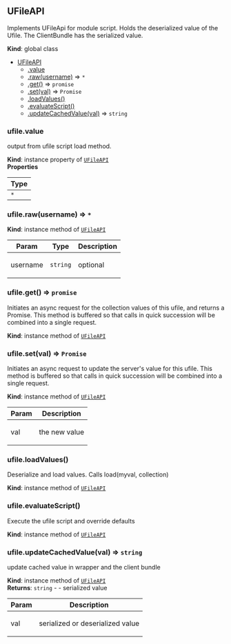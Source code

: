<a name="UFileAPI"></a>

## UFileAPI
Implements UFileApi for module script. Holds the deserialized value of the
Ufile. The ClientBundle has the serialized value.

**Kind**: global class  

* [UFileAPI](#UFileAPI)
    * [.value](#UFileAPI+value)
    * [.raw(username)](#UFileAPI+raw) ⇒ <code>\*</code>
    * [.get()](#UFileAPI+get) ⇒ <code>promise</code>
    * [.set(val)](#UFileAPI+set) ⇒ <code>Promise</code>
    * [.loadValues()](#UFileAPI+loadValues)
    * [.evaluateScript()](#UFileAPI+evaluateScript)
    * [.updateCachedValue(val)](#UFileAPI+updateCachedValue) ⇒ <code>string</code>

<a name="UFileAPI+value"></a>

### ufile.value
output from ufile script load method.

**Kind**: instance property of <code>[UFileAPI](#UFileAPI)</code>  
**Properties**

<table>
  <thead>
    <tr>
      <th>Type</th>
    </tr>
  </thead>
  <tbody>
<tr>
    <td><code>*</code></td>
    </tr>  </tbody>
</table>

<a name="UFileAPI+raw"></a>

### ufile.raw(username) ⇒ <code>\*</code>
**Kind**: instance method of <code>[UFileAPI](#UFileAPI)</code>  
<table>
  <thead>
    <tr>
      <th>Param</th><th>Type</th><th>Description</th>
    </tr>
  </thead>
  <tbody>
<tr>
    <td>username</td><td><code>string</code></td><td><p>optional</p>
</td>
    </tr>  </tbody>
</table>

<a name="UFileAPI+get"></a>

### ufile.get() ⇒ <code>promise</code>
Initiates an async request for the collection values of this ufile, and
returns a Promise. This method is buffered so that calls in quick
succession will be combined into a single request.

**Kind**: instance method of <code>[UFileAPI](#UFileAPI)</code>  
<a name="UFileAPI+set"></a>

### ufile.set(val) ⇒ <code>Promise</code>
Initiates an async request to update the server's value for this ufile.
This method is buffered so that calls in quick
succession will be combined into a single request.

**Kind**: instance method of <code>[UFileAPI](#UFileAPI)</code>  
<table>
  <thead>
    <tr>
      <th>Param</th><th>Description</th>
    </tr>
  </thead>
  <tbody>
<tr>
    <td>val</td><td><p>the new value</p>
</td>
    </tr>  </tbody>
</table>

<a name="UFileAPI+loadValues"></a>

### ufile.loadValues()
Deserialize and load values. Calls load(myval, collection)

**Kind**: instance method of <code>[UFileAPI](#UFileAPI)</code>  
<a name="UFileAPI+evaluateScript"></a>

### ufile.evaluateScript()
Execute the ufile script and override defaults

**Kind**: instance method of <code>[UFileAPI](#UFileAPI)</code>  
<a name="UFileAPI+updateCachedValue"></a>

### ufile.updateCachedValue(val) ⇒ <code>string</code>
update cached value in wrapper and the client bundle

**Kind**: instance method of <code>[UFileAPI](#UFileAPI)</code>  
**Returns**: <code>string</code> - - serialized value  
<table>
  <thead>
    <tr>
      <th>Param</th><th>Description</th>
    </tr>
  </thead>
  <tbody>
<tr>
    <td>val</td><td><p>serialized or deserialized value</p>
</td>
    </tr>  </tbody>
</table>


